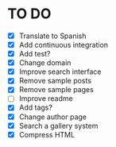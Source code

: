 # TO DO

* [x] Translate to Spanish
* [X] Add continuous integration
* [X] Add test?
* [x] Change domain
* [x] Improve search interface
* [x] Remove sample posts
* [x] Remove sample pages
* [ ] Improve readme
* [x] Add tags?
* [x] Change author page
* [x] Search a gallery system
* [x] Compress HTML
